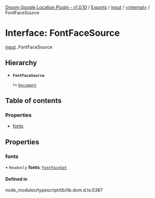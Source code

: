 [Droom Google Location Plugin - v1.0.10](../README.md) / [Exports](../modules.md) / [input](../modules/input.md) / [<internal\>](../modules/input._internal_.md) / FontFaceSource

# Interface: FontFaceSource

[input](../modules/input.md).[<internal>](../modules/input._internal_.md).FontFaceSource

## Hierarchy

- **`FontFaceSource`**

  ↳ [`Document`](input._internal_.Document.md)

## Table of contents

### Properties

- [fonts](input._internal_.FontFaceSource.md#fonts)

## Properties

### fonts

• `Readonly` **fonts**: [`FontFaceSet`](../modules/input._internal_.md#fontfaceset)

#### Defined in

node_modules/typescript/lib/lib.dom.d.ts:5387
